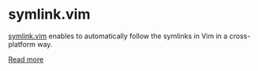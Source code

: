 # symlink.vim

[symlink.vim](https://github.com/aymericbeaumet/symlink.vim) enables to
automatically follow the symlinks in Vim in a cross-platform way.

[Read more](./doc/symlink.txt)
